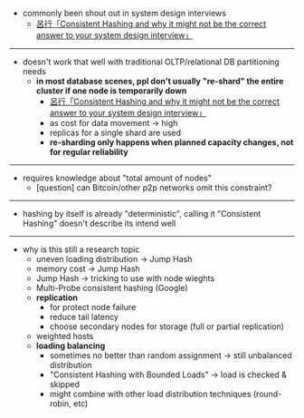 - commonly been shout out in system design interviews
   - [呂行「Consistent Hashing and why it might not be the correct answer to your system design interview」](Consistent%20Hashing%20>%20參考資料.md)

---

- doesn't work that well with traditional OLTP/relational DB partitioning needs
   - **in most database scenes, ppl don't usually "re-shard" the entire cluster if one node is temporarily down**
      - [呂行「Consistent Hashing and why it might not be the correct answer to your system design interview」](Consistent%20Hashing%20>%20參考資料.md)
      - as cost for data movement -> high
      - replicas for a single shard are used
      - **re-sharding only happens when planned capacity changes, not for regular reliability**

---

- requires knowledge about "total amount of nodes"
   - [question] can Bitcoin/other p2p networks omit this constraint?

---

- hashing by itself is already "deterministic", calling it "Consistent Hashing" doesn't describe its intend well

---

- why is this still a research topic
   - uneven loading distribution -> Jump Hash
   - memory cost -> Jump Hash
   - Jump Hash -> tricking to use with node wieghts
   - Multi-Probe consistent hashing (Google)
   - **replication**
      - for protect node failure
      - reduce tail latency
      - choose secondary nodes for storage (full or partial replication)
   - weighted hosts
   - **loading balancing**
      - sometimes no better than random assignment -> still unbalanced distribution
      - "Consistent Hashing with Bounded Loads" -> load is checked & skipped
      - might combine with other load distribution techniques (round-robin, etc)